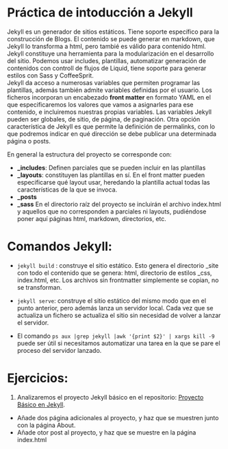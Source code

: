 # Práctica de intoducción a Jekyll

Jekyll es un generador de sitios estáticos. Tiene soporte específico para la construcción de Blogs. El contenido se puede generar en markdown, que Jekyll lo transforma a html, pero tambié es válido para contenido html. Jekyll constituye una herramienta para la modularización en el desarrollo del sitio. Podemos usar includes, plantillas, automatizar generación de contenidos con controll de flujos de Liquid, tiene soporte para generar estilos con Sass y CoffeeSprit.  
Jekyll da acceso a numerosas variables que permiten programar las plantillas, además también admite variables definidas por el usuario. Los ficheros incorporan un encabezado **front matter** en formato YAML en el que especificaremos los valores que vamos a asignarles para ese contenido, e incluiremos nuestras propias variables. Las variables Jekyll pueden ser globales, de sitio, de página, de paginación.
Otra opción característica de Jekyll es que permite la definición de permalinks, con lo que podremos indicar en qué dirección se debe publicar una determinada página o posts.

En general la estructura del proyecto se corresponde con:
- **_includes**: Definen parciales que se pueden incluir en las plantillas
- **_layouts**: constituyen las plantillas en sí. En el front matter pueden especificarse qué layout usar, heredando la plantilla actual todas las características de la que se invoca.
- **_posts**
- **_sass**
En el directorio raíz del proyecto se incluirán el archivo index.html y aquellos que no corresponden a parciales ni layouts, pudiéndose poner aquí páginas html, markdown, directorios, etc.

# Comandos Jekyll:
- `jekyll build` : construye el sitio estático. Esto genera el directorio _site con todo el contenido que se genera: html, directorio de estilos _css, index.html, etc. Los archivos sin frontmatter simplemente se copian, no se transforman.

- `jekyll serve`: construye el sitio estático del mismo modo que en el punto anterior, pero además lanza un servidor local. Cada vez que se actualiza un fichero se actualiza el sitio sin necesidad de volver a lanzar el servidor. 
- El comando `ps aux |grep jekyll |awk '{print $2}' | xargs kill -9` puede ser útil si necesitamos automatizar una tarea en la que se pare el proceso del servidor lanzado.

# Ejercicios:
1. Analizaremos el proyecto Jekyll básico en el repositorio: [Proyecto Básico en Jekyll](https://github.com/jekyll/example).
  - Añade dos página adicionales al proyecto, y haz que se muestren junto con la página About.
  - Añade otor post al proyecto, y haz que se muestre en la página index.html

